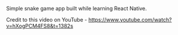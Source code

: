 Simple snake game app built while learning React Native.

Credit to this video on YouTube - https://www.youtube.com/watch?v=hXogPCM4FS8&t=1382s
